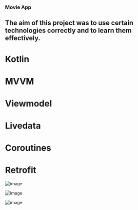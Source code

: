 ### Movie App
## The aim of this project was to use certain technologies correctly and to learn them effectively.
# Kotlin
# MVVM
# Viewmodel
# Livedata
# Coroutines
# Retrofit

![image](https://github.com/bulent017/MVVM-Movie-App/assets/96498139/a8fbf135-be3d-4236-991f-40ee47cd9e9f)




![image](https://github.com/bulent017/MVVM-Movie-App/assets/96498139/15872db8-d20f-404d-a8d0-142b1daa008f)




![image](https://github.com/bulent017/MVVM-Movie-App/assets/96498139/edff745c-aa67-48dd-ac80-86f20f041f72)

